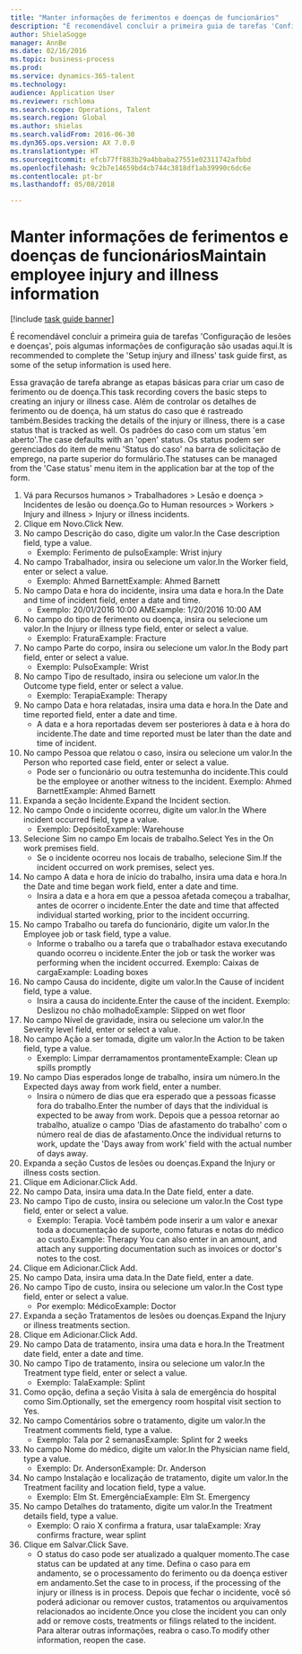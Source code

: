 ```yaml
--- 
title: "Manter informações de ferimentos e doenças de funcionários"
description: "É recomendável concluir a primeira guia de tarefas 'Configuração de lesões e doenças', pois algumas informações de configuração são usadas aqui."
author: ShielaSogge
manager: AnnBe
ms.date: 02/16/2016
ms.topic: business-process
ms.prod: 
ms.service: dynamics-365-talent
ms.technology: 
audience: Application User
ms.reviewer: rschloma
ms.search.scope: Operations, Talent
ms.search.region: Global
ms.author: shielas
ms.search.validFrom: 2016-06-30
ms.dyn365.ops.version: AX 7.0.0
ms.translationtype: HT
ms.sourcegitcommit: efcb77ff883b29a4bbaba27551e02311742afbbd
ms.openlocfilehash: 9c2b7e14659bd4cb744c3818df1ab39990c6dc6e
ms.contentlocale: pt-br
ms.lasthandoff: 05/08/2018

---
```

# <a name="maintain-employee-injury-and-illness-information"></a><span data-ttu-id="76285-103">Manter informações de ferimentos e doenças de funcionários</span><span class="sxs-lookup"><span data-stu-id="76285-103">Maintain employee injury and illness information</span></span>

[!include [task guide banner](../../includes/task-guide-banner.md)]

<span data-ttu-id="76285-104">É recomendável concluir a primeira guia de tarefas 'Configuração de lesões e doenças', pois algumas informações de configuração são usadas aqui.</span><span class="sxs-lookup"><span data-stu-id="76285-104">It is recommended to complete the 'Setup injury and illness' task guide first, as some of the setup information is used here.</span></span> 



<span data-ttu-id="76285-105">Essa gravação de tarefa abrange as etapas básicas para criar um caso de ferimento ou de doença.</span><span class="sxs-lookup"><span data-stu-id="76285-105">This task recording covers the basic steps to creating an injury or illness case.</span></span> <span data-ttu-id="76285-106">Além de controlar os detalhes de ferimento ou de doença, há um status do caso que é rastreado também.</span><span class="sxs-lookup"><span data-stu-id="76285-106">Besides tracking the details of the injury or illness, there is a case status that is tracked as well.</span></span>  <span data-ttu-id="76285-107">Os padrões do caso com um status 'em aberto'.</span><span class="sxs-lookup"><span data-stu-id="76285-107">The case defaults with an 'open' status.</span></span>  <span data-ttu-id="76285-108">Os status podem ser gerenciados do item de menu 'Status do caso' na barra de solicitação de emprego, na parte superior do formulário.</span><span class="sxs-lookup"><span data-stu-id="76285-108">The statuses can be managed from the 'Case status' menu item in the application bar at the top of the form.</span></span>

1. <span data-ttu-id="76285-109">Vá para Recursos humanos > Trabalhadores > Lesão e doença > Incidentes de lesão ou doença.</span><span class="sxs-lookup"><span data-stu-id="76285-109">Go to Human resources > Workers > Injury and illness > Injury or illness incidents.</span></span>
2. <span data-ttu-id="76285-110">Clique em Novo.</span><span class="sxs-lookup"><span data-stu-id="76285-110">Click New.</span></span>
3. <span data-ttu-id="76285-111">No campo Descrição do caso, digite um valor.</span><span class="sxs-lookup"><span data-stu-id="76285-111">In the Case description field, type a value.</span></span>
    * <span data-ttu-id="76285-112">Exemplo: Ferimento de pulso</span><span class="sxs-lookup"><span data-stu-id="76285-112">Example:  Wrist injury</span></span>  
4. <span data-ttu-id="76285-113">No campo Trabalhador, insira ou selecione um valor.</span><span class="sxs-lookup"><span data-stu-id="76285-113">In the Worker field, enter or select a value.</span></span>
    * <span data-ttu-id="76285-114">Exemplo: Ahmed Barnett</span><span class="sxs-lookup"><span data-stu-id="76285-114">Example: Ahmed Barnett</span></span>  
5. <span data-ttu-id="76285-115">No campo Data e hora do incidente, insira uma data e hora.</span><span class="sxs-lookup"><span data-stu-id="76285-115">In the Date and time of incident field, enter a date and time.</span></span>
    * <span data-ttu-id="76285-116">Exemplo: 20/01/2016 10:00 AM</span><span class="sxs-lookup"><span data-stu-id="76285-116">Example:  1/20/2016 10:00 AM</span></span>  
6. <span data-ttu-id="76285-117">No campo do tipo de ferimento ou doença, insira ou selecione um valor.</span><span class="sxs-lookup"><span data-stu-id="76285-117">In the Injury or illness type field, enter or select a value.</span></span>
    * <span data-ttu-id="76285-118">Exemplo: Fratura</span><span class="sxs-lookup"><span data-stu-id="76285-118">Example:  Fracture</span></span>  
7. <span data-ttu-id="76285-119">No campo Parte do corpo, insira ou selecione um valor.</span><span class="sxs-lookup"><span data-stu-id="76285-119">In the Body part field, enter or select a value.</span></span>
    * <span data-ttu-id="76285-120">Exemplo: Pulso</span><span class="sxs-lookup"><span data-stu-id="76285-120">Example:  Wrist</span></span>  
8. <span data-ttu-id="76285-121">No campo Tipo de resultado, insira ou selecione um valor.</span><span class="sxs-lookup"><span data-stu-id="76285-121">In the Outcome type field, enter or select a value.</span></span>
    * <span data-ttu-id="76285-122">Exemplo: Terapia</span><span class="sxs-lookup"><span data-stu-id="76285-122">Example:  Therapy</span></span>  
9. <span data-ttu-id="76285-123">No campo Data e hora relatadas, insira uma data e hora.</span><span class="sxs-lookup"><span data-stu-id="76285-123">In the Date and time reported field, enter a date and time.</span></span>
    * <span data-ttu-id="76285-124">A data e a hora reportadas devem ser posteriores à data e à hora do incidente.</span><span class="sxs-lookup"><span data-stu-id="76285-124">The date and time reported must be later than the date and time of incident.</span></span>  
10. <span data-ttu-id="76285-125">No campo Pessoa que relatou o caso, insira ou selecione um valor.</span><span class="sxs-lookup"><span data-stu-id="76285-125">In the Person who reported case field, enter or select a value.</span></span>
    * <span data-ttu-id="76285-126">Pode ser o funcionário ou outra testemunha do incidente.</span><span class="sxs-lookup"><span data-stu-id="76285-126">This could be the employee or another witness to the incident.</span></span>  <span data-ttu-id="76285-127">Exemplo: Ahmed Barnett</span><span class="sxs-lookup"><span data-stu-id="76285-127">Example: Ahmed Barnett</span></span>  
11. <span data-ttu-id="76285-128">Expanda a seção Incidente.</span><span class="sxs-lookup"><span data-stu-id="76285-128">Expand the Incident section.</span></span>
12. <span data-ttu-id="76285-129">No campo Onde o incidente ocorreu, digite um valor.</span><span class="sxs-lookup"><span data-stu-id="76285-129">In the Where incident occurred field, type a value.</span></span>
    * <span data-ttu-id="76285-130">Exemplo: Depósito</span><span class="sxs-lookup"><span data-stu-id="76285-130">Example:  Warehouse</span></span>  
13. <span data-ttu-id="76285-131">Selecione Sim no campo Em locais de trabalho.</span><span class="sxs-lookup"><span data-stu-id="76285-131">Select Yes in the On work premises field.</span></span>
    * <span data-ttu-id="76285-132">Se o incidente ocorreu nos locais de trabalho, selecione Sim.</span><span class="sxs-lookup"><span data-stu-id="76285-132">If the incident occurred on work premises, select yes.</span></span>  
14. <span data-ttu-id="76285-133">No campo A data e hora de início do trabalho, insira uma data e hora.</span><span class="sxs-lookup"><span data-stu-id="76285-133">In the Date and time began work field, enter a date and time.</span></span>
    * <span data-ttu-id="76285-134">Insira a data e a hora em que a pessoa afetada começou a trabalhar, antes de ocorrer o incidente.</span><span class="sxs-lookup"><span data-stu-id="76285-134">Enter the date and time that affected individual started working, prior to the incident occurring.</span></span>  
15. <span data-ttu-id="76285-135">No campo Trabalho ou tarefa do funcionário, digite um valor.</span><span class="sxs-lookup"><span data-stu-id="76285-135">In the Employee job or task field, type a value.</span></span>
    * <span data-ttu-id="76285-136">Informe o trabalho ou a tarefa que o trabalhador estava executando quando ocorreu o incidente.</span><span class="sxs-lookup"><span data-stu-id="76285-136">Enter the job or task the worker was performing when the incident occurred.</span></span>  <span data-ttu-id="76285-137">Exemplo: Caixas de carga</span><span class="sxs-lookup"><span data-stu-id="76285-137">Example:  Loading boxes</span></span>  
16. <span data-ttu-id="76285-138">No campo Causa do incidente, digite um valor.</span><span class="sxs-lookup"><span data-stu-id="76285-138">In the Cause of incident field, type a value.</span></span>
    * <span data-ttu-id="76285-139">Insira a causa do incidente.</span><span class="sxs-lookup"><span data-stu-id="76285-139">Enter the cause of the incident.</span></span>  <span data-ttu-id="76285-140">Exemplo: Deslizou no chão molhado</span><span class="sxs-lookup"><span data-stu-id="76285-140">Example:  Slipped on wet floor</span></span>  
17. <span data-ttu-id="76285-141">No campo Nível de gravidade, insira ou selecione um valor.</span><span class="sxs-lookup"><span data-stu-id="76285-141">In the Severity level field, enter or select a value.</span></span>
18. <span data-ttu-id="76285-142">No campo Ação a ser tomada, digite um valor.</span><span class="sxs-lookup"><span data-stu-id="76285-142">In the Action to be taken field, type a value.</span></span>
    * <span data-ttu-id="76285-143">Exemplo: Limpar derramamentos prontamente</span><span class="sxs-lookup"><span data-stu-id="76285-143">Example:  Clean up spills promptly</span></span>  
19. <span data-ttu-id="76285-144">No campo Dias esperados longe de trabalho, insira um número.</span><span class="sxs-lookup"><span data-stu-id="76285-144">In the Expected days away from work field, enter a number.</span></span>
    * <span data-ttu-id="76285-145">Insira o número de dias que era esperado que a pessoas ficasse fora do trabalho.</span><span class="sxs-lookup"><span data-stu-id="76285-145">Enter the number of days that the individual is expected to be away from work.</span></span>  <span data-ttu-id="76285-146">Depois que a pessoa retornar ao trabalho, atualize o campo 'Dias de afastamento do trabalho' com o número real de dias de afastamento.</span><span class="sxs-lookup"><span data-stu-id="76285-146">Once the individual returns to work, update the 'Days away from work' field with the actual number of days away.</span></span>  
20. <span data-ttu-id="76285-147">Expanda a seção Custos de lesões ou doenças.</span><span class="sxs-lookup"><span data-stu-id="76285-147">Expand the Injury or illness costs section.</span></span>
21. <span data-ttu-id="76285-148">Clique em Adicionar.</span><span class="sxs-lookup"><span data-stu-id="76285-148">Click Add.</span></span>
22. <span data-ttu-id="76285-149">No campo Data, insira uma data.</span><span class="sxs-lookup"><span data-stu-id="76285-149">In the Date field, enter a date.</span></span>
23. <span data-ttu-id="76285-150">No campo Tipo de custo, insira ou selecione um valor.</span><span class="sxs-lookup"><span data-stu-id="76285-150">In the Cost type field, enter or select a value.</span></span>
    * <span data-ttu-id="76285-151">Exemplo: Terapia. Você também pode inserir a um valor e anexar toda a documentação de suporte, como faturas e notas do médico ao custo.</span><span class="sxs-lookup"><span data-stu-id="76285-151">Example:  Therapy    You can also enter in an amount, and attach any supporting documentation such as invoices or doctor's notes to the cost.</span></span>  
24. <span data-ttu-id="76285-152">Clique em Adicionar.</span><span class="sxs-lookup"><span data-stu-id="76285-152">Click Add.</span></span>
25. <span data-ttu-id="76285-153">No campo Data, insira uma data.</span><span class="sxs-lookup"><span data-stu-id="76285-153">In the Date field, enter a date.</span></span>
26. <span data-ttu-id="76285-154">No campo Tipo de custo, insira ou selecione um valor.</span><span class="sxs-lookup"><span data-stu-id="76285-154">In the Cost type field, enter or select a value.</span></span>
    * <span data-ttu-id="76285-155">Por exemplo: Médico</span><span class="sxs-lookup"><span data-stu-id="76285-155">Example: Doctor</span></span>  
27. <span data-ttu-id="76285-156">Expanda a seção Tratamentos de lesões ou doenças.</span><span class="sxs-lookup"><span data-stu-id="76285-156">Expand the Injury or illness treatments section.</span></span>
28. <span data-ttu-id="76285-157">Clique em Adicionar.</span><span class="sxs-lookup"><span data-stu-id="76285-157">Click Add.</span></span>
29. <span data-ttu-id="76285-158">No campo Data de tratamento, insira uma data e hora.</span><span class="sxs-lookup"><span data-stu-id="76285-158">In the Treatment date field, enter a date and time.</span></span>
30. <span data-ttu-id="76285-159">No campo Tipo de tratamento, insira ou selecione um valor.</span><span class="sxs-lookup"><span data-stu-id="76285-159">In the Treatment type field, enter or select a value.</span></span>
    * <span data-ttu-id="76285-160">Exemplo: Tala</span><span class="sxs-lookup"><span data-stu-id="76285-160">Example:  Splint</span></span>  
31. <span data-ttu-id="76285-161">Como opção, defina a seção Visita à sala de emergência do hospital como Sim.</span><span class="sxs-lookup"><span data-stu-id="76285-161">Optionally, set the emergency room hospital visit section to Yes.</span></span>
32. <span data-ttu-id="76285-162">No campo Comentários sobre o tratamento, digite um valor.</span><span class="sxs-lookup"><span data-stu-id="76285-162">In the Treatment comments field, type a value.</span></span>
    * <span data-ttu-id="76285-163">Exemplo: Tala por 2 semanas</span><span class="sxs-lookup"><span data-stu-id="76285-163">Example:  Splint for 2 weeks</span></span>  
33. <span data-ttu-id="76285-164">No campo Nome do médico, digite um valor.</span><span class="sxs-lookup"><span data-stu-id="76285-164">In the Physician name field, type a value.</span></span>
    * <span data-ttu-id="76285-165">Exemplo: Dr. Anderson</span><span class="sxs-lookup"><span data-stu-id="76285-165">Example:  Dr. Anderson</span></span>  
34. <span data-ttu-id="76285-166">No campo Instalação e localização de tratamento, digite um valor.</span><span class="sxs-lookup"><span data-stu-id="76285-166">In the Treatment facility and location field, type a value.</span></span>
    * <span data-ttu-id="76285-167">Exemplo: Elm St. Emergência</span><span class="sxs-lookup"><span data-stu-id="76285-167">Example:  Elm St. Emergency</span></span>  
35. <span data-ttu-id="76285-168">No campo Detalhes do tratamento, digite um valor.</span><span class="sxs-lookup"><span data-stu-id="76285-168">In the Treatment details field, type a value.</span></span>
    * <span data-ttu-id="76285-169">Exemplo: O raio X confirma a fratura, usar tala</span><span class="sxs-lookup"><span data-stu-id="76285-169">Example:  Xray confirms fracture, wear splint</span></span>  
36. <span data-ttu-id="76285-170">Clique em Salvar.</span><span class="sxs-lookup"><span data-stu-id="76285-170">Click Save.</span></span>
    * <span data-ttu-id="76285-171">O status do caso pode ser atualizado a qualquer momento.</span><span class="sxs-lookup"><span data-stu-id="76285-171">The case status can be updated at any time.</span></span>  <span data-ttu-id="76285-172">Defina o caso para em andamento, se o processamento do ferimento ou da doença estiver em andamento.</span><span class="sxs-lookup"><span data-stu-id="76285-172">Set the case to in process, if the processing of the injury or illness is in process.</span></span>  <span data-ttu-id="76285-173">Depois que fechar o incidente, você só poderá adicionar ou remover custos, tratamentos ou arquivamentos relacionados ao incidente.</span><span class="sxs-lookup"><span data-stu-id="76285-173">Once you close the incident you can only add or remove costs, treatments or filings related to the incident.</span></span>  <span data-ttu-id="76285-174">Para alterar outras informações, reabra o caso.</span><span class="sxs-lookup"><span data-stu-id="76285-174">To modify other information, reopen the case.</span></span>  


